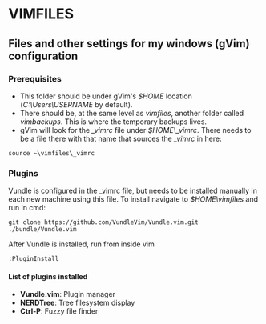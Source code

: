 VIMFILES
========

Files and other settings for my windows (gVim) configuration
------------------------------------------------------------

### Prerequisites
  * This folder should be under gVim's *$HOME* location (*C:\Users\USERNAME* by
default). 
  * There should be, at the same level as *vimfiles*, another folder called
*vimbackups*. This is where the temporary backups lives.
  * gVim will look for the *_vimrc* file under *$HOME\\_vimrc*. There needs to be a
  file there with that name that sources the *_vimrc* in here:

```vim
source ~\vimfiles\_vimrc
```

### Plugins
Vundle is configured in the _vimrc file, but needs to be installed manually in
each new machine using this file. To install navigate to *$HOME\vimfiles* and
run in cmd:
```
git clone https://github.com/VundleVim/Vundle.vim.git ./bundle/Vundle.vim
```

After Vundle is installed, run from inside vim
```vim
:PluginInstall
```

#### List of plugins installed
  * **Vundle.vim**: Plugin manager
  * **NERDTree**: Tree filesystem display
  * **Ctrl-P**: Fuzzy file finder
